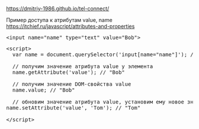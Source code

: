 https://dmitriy-1986.github.io/tel-connect/

Пример доступа к атрибутам value, name
https://itchief.ru/javascript/attributes-and-properties

<pre>&lt;input name="name" type="text" value="Bob"&gt;</pre>

<pre>&lt;script&gt;
  var name = document.querySelector('input[name="name"]'); // получим элемент
  
  // получим значение атрибута value у элемента
  name.getAttribute('value'); // "Bob"
  
  // получим значение DOM-свойства value
  name.value; // "Bob"
  
  // обновим значение атрибута value, установим ему новое значение
name.setAttribute('value', 'Tom'); // "Tom"
  
&lt;/script&gt;</pre>
